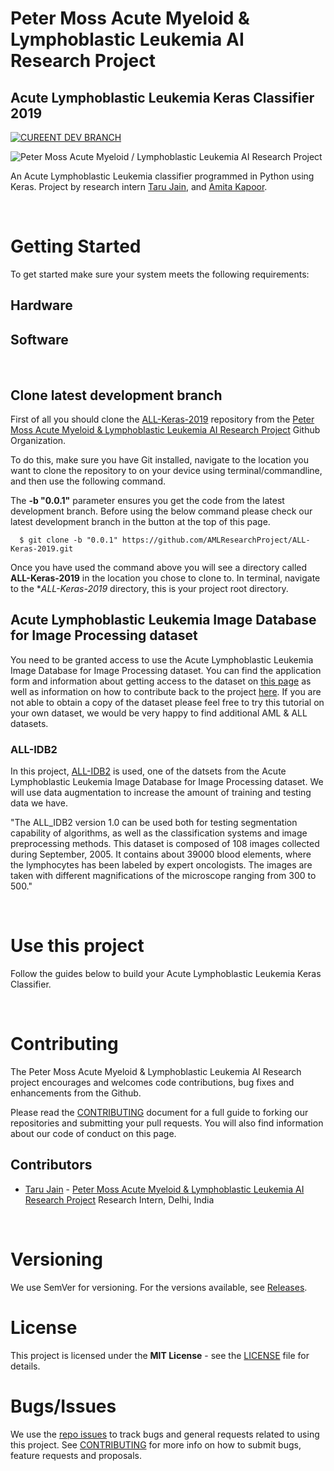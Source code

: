 # Peter Moss Acute Myeloid & Lymphoblastic Leukemia AI Research Project

## Acute Lymphoblastic Leukemia Keras Classifier 2019

[![CUREENT DEV BRANCH](https://img.shields.io/badge/CURRENT%20DEV%20BRANCH-0.0.1-blue.svg)](https://github.com/AMLResearchProject/ALL-Keras-2019/tree/0.0.1)

![Peter Moss Acute Myeloid / Lymphoblastic Leukemia AI Research Project](https://www.PeterMossAmlAllResearch.com/media/images/banner.png)

An Acute Lymphoblastic Leukemia classifier programmed in Python using Keras. Project by research intern [Taru Jain](https://www.petermossamlallresearch.com/students/student/taru-jain/profile "Taru Jain"), and [Amita Kapoor](https://www.leukemiaresearchassociation.ai/team/amita-kapoor/profile "Amita Kapoor").

&nbsp;

# Getting Started 

To get started make sure your system meets the following requirements:

## Hardware

## Software

&nbsp;

## Clone latest development branch

First of all you should clone the [ALL-Keras-2019](https://github.com/AMLResearchProject/ALL-Keras-2019 "ALL-Keras-2019") repository from the [Peter Moss Acute Myeloid & Lymphoblastic Leukemia AI Research Project](hhttps://github.com/AMLResearchProject "Peter Moss Acute Myeloid & Lymphoblastic Leukemia AI Research Project") Github Organization. 

To do this, make sure you have Git installed, navigate to the location you want to clone the repository to on your device using terminal/commandline, and then use the following command.

The **-b "0.0.1"** parameter ensures you get the code from the latest development branch. Before using the below command please check our latest development branch in the button at the top of this page.

```
  $ git clone -b "0.0.1" https://github.com/AMLResearchProject/ALL-Keras-2019.git
```

Once you have used the command above you will see a directory called **ALL-Keras-2019** in the location you chose to clone to. In terminal, navigate to the **ALL-Keras-2019* directory, this is your project root directory.

## Acute Lymphoblastic Leukemia Image Database for Image Processing dataset

You need to be granted access to use the Acute Lymphoblastic Leukemia Image Database for Image Processing dataset. You can find the application form and information about getting access to the dataset on [this page](https://homes.di.unimi.it/scotti/all/#download) as well as information on how to contribute back to the project [here](https://homes.di.unimi.it/scotti/all/results.php). If you are not able to obtain a copy of the dataset please feel free to try this tutorial on your own dataset, we would be very happy to find additional AML & ALL datasets.

### ALL-IDB2 

In this project, [ALL-IDB2](https://homes.di.unimi.it/scotti/all/#datasets) is used, one of the datsets from the Acute Lymphoblastic Leukemia Image Database for Image Processing dataset. We will use data augmentation to increase the amount of training and testing data we have.

"The ALL_IDB2 version 1.0 can be used both for testing segmentation capability of algorithms, as well as the classification systems and image preprocessing methods. This dataset is composed of 108 images collected during September, 2005. It contains about 39000 blood elements, where the lymphocytes has been labeled by expert oncologists. The images are taken with different magnifications of the microscope ranging from 300 to 500."  

&nbsp;

# Use this project

Follow the guides below to build your Acute Lymphoblastic Leukemia Keras Classifier. 

&nbsp;

# Contributing

The Peter Moss Acute Myeloid & Lymphoblastic Leukemia AI Research project encourages and welcomes code contributions, bug fixes and enhancements from the Github.

Please read the [CONTRIBUTING](https://github.com/AMLResearchProject/ALL-Keras-2019/blob/master/CONTRIBUTING.md "CONTRIBUTING") document for a full guide to forking our repositories and submitting your pull requests. You will also find information about our code of conduct on this page.

## Contributors

- [Taru Jain](https://www.petermossamlallresearch.com/students/student/taru-jain/profile "Taru Jain") - [Peter Moss Acute Myeloid & Lymphoblastic Leukemia AI Research Project](https://www.leukemiaresearchassociation.ai "Peter Moss Acute Myeloid & Lymphoblastic Leukemia AI Research Project") Research Intern, Delhi, India

&nbsp;

# Versioning

We use SemVer for versioning. For the versions available, see [Releases](https://github.com/AMLResearchProject/ALL-Keras-2019/releases "Releases").

# License

This project is licensed under the **MIT License** - see the [LICENSE](https://github.com/AMLResearchProject/ALL-Keras-2019/blob/master/LICENSE "LICENSE") file for details.

# Bugs/Issues

We use the [repo issues](https://github.com/AMLResearchProject/ALL-Keras-2019/issues "repo issues") to track bugs and general requests related to using this project. See [CONTRIBUTING](https://github.com/AMLResearchProject/ALL-Keras-2019/blob/master/CONTRIBUTING.md "CONTRIBUTING") for more info on how to submit bugs, feature requests and proposals.
